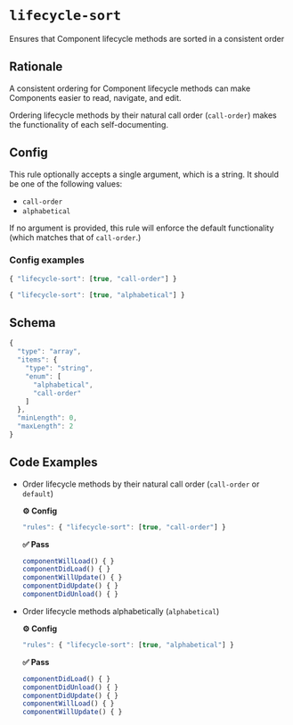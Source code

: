 
# `lifecycle-sort`

Ensures that Component lifecycle methods are sorted in a consistent order

## Rationale

A consistent ordering for Component lifecycle methods can make Components easier to read, navigate, and edit.

Ordering lifecycle methods by their natural call order (`call-order`) makes the functionality of each self-documenting.
        

## Config

This rule optionally accepts a single argument, which is a string. It should be one of the following values:
- `call-order`
- `alphabetical`

If no argument is provided, this rule will enforce the default functionality (which matches that of `call-order`.)
        

### Config examples
```ts
{ "lifecycle-sort": [true, "call-order"] }
```
```ts
{ "lifecycle-sort": [true, "alphabetical"] }
```

## Schema
```ts
{
  "type": "array",
  "items": {
    "type": "string",
    "enum": [
      "alphabetical",
      "call-order"
    ]
  },
  "minLength": 0,
  "maxLength": 2
}
```

## Code Examples
- Order lifecycle methods by their natural call order (`call-order` or `default`)
    
    **⚙️ Config**
    ```ts
    "rules": { "lifecycle-sort": [true, "call-order"] }
    ```
    
    **✅ Pass**
    ```ts
    componentWillLoad() { }
    componentDidLoad() { }
    componentWillUpdate() { }
    componentDidUpdate() { }
    componentDidUnload() { }
    ```

- Order lifecycle methods alphabetically (`alphabetical`)
    
    **⚙️ Config**
    ```ts
    "rules": { "lifecycle-sort": [true, "alphabetical"] }
    ```
    
    **✅ Pass**
    ```ts
    componentDidLoad() { }
    componentDidUnload() { }
    componentDidUpdate() { }
    componentWillLoad() { }
    componentWillUpdate() { }
    ```

